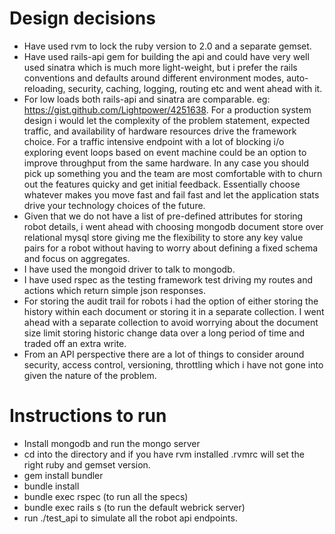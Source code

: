 # Design decisions

- Have used rvm to lock the ruby version to 2.0 and a separate gemset.
- Have used rails-api gem for building the api and could have very well used sinatra which is much more light-weight, but i prefer the rails conventions and defaults around different environment modes, auto-reloading, security, caching, logging, routing etc and went ahead with it.
- For low loads both rails-api and sinatra are comparable. eg: https://gist.github.com/Lightpower/4251638. For a production system design i would let the complexity of the problem statement, expected traffic, and availability of hardware resources drive the framework choice. For a traffic intensive endpoint with a lot of blocking i/o exploring event loops based on event machine could be an option to improve throughput from the same hardware. In any case you should pick up something you and the team are most comfortable with to churn out the features quicky and get initial feedback. Essentially choose whatever makes you move fast and fail fast and let the application stats drive your technology choices of the future.
- Given that we do not have a list of pre-defined attributes for storing robot details, i went ahead with choosing mongodb document store over relational mysql store giving me the flexibility to store any key value pairs for a robot without having to worry about defining a fixed schema and focus on aggregates.
- I have used the mongoid driver to talk to mongodb.
- I have used rspec as the testing framework test driving my routes and actions which return simple json responses.
- For storing the audit trail for robots i had the option of either storing the history within each document or storing it in a separate collection. I went ahead with a separate collection to avoid worrying about the document size limit storing historic change data over a long period of time and traded off an extra write.
- From an API perspective there are a lot of things to consider around security, access control, versioning, throttling which i have not gone into given the nature of the problem.


# Instructions to run

- Install mongodb and run the mongo server
- cd into the directory and if you have rvm installed .rvmrc will set the right ruby and gemset version.
- gem install bundler
- bundle install
- bundle exec rspec (to run all the specs)
- bundle exec rails s (to run the default webrick server)
- run ./test_api to simulate all the robot api endpoints.



